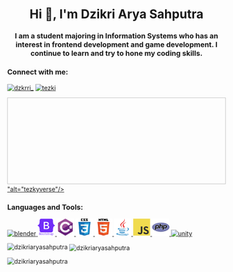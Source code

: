 <h1 align="center">Hi 👋, I'm Dzikri Arya Sahputra</h1>
<h3 align="center">I am a student majoring in Information Systems who has an interest in frontend development and game development. I continue to learn and try to hone my coding skills.</h3>


<h3 align="left">Connect with me:</h3>
<p align="left">
<a href="https://instagram.com/dzkrri_" target="blank"><img align="center" src="https://raw.githubusercontent.com/rahuldkjain/github-profile-readme-generator/master/src/images/icons/Social/instagram.svg" alt="dzkrri_" height="30" width="40" /></a>
<a href="https://www.youtube.com/@Tezkikun" target="blank"><img align="center" src="https://raw.githubusercontent.com/rahuldkjain/github-profile-readme-generator/master/src/images/icons/Social/youtube.svg" alt="tezki" height="30" width="40" /></a>
</p>
<a href="https://tezkyverse.itch.io/ target="blank"><img align"center"src="<svg xmlns="http://www.w3.org/2000/svg" viewBox="0 0 774.7776 198.92646" height="198.93" width="774.78"><path d="M253.95 174.12V70.95h34.81v103.17h-34.81zm17.614-111.56q-8.808 0-13.63-4.404-4.614-4.403-4.614-11.743 0-6.92 4.613-11.743 4.823-4.823 13.63-4.823 8.808 0 13.422 4.823 4.823 4.823 4.823 11.743 0 7.34-4.823 11.743-4.613 4.404-13.42 4.404zM340.7 176.22q-15.1 0-22.86-7.97-7.548-8.177-7.548-22.647v-48.86h-13.84V70.948h13.84V45.784h34.81V70.95h22.65v25.79H345.1v43.828q0 4.824 1.888 6.92 2.097 1.888 6.29 1.888 5.663 0 12.373-5.033l7.97 22.858q-6.08 4.2-13.84 6.71-7.76 2.31-19.08 2.31zm85.62 0q-23.907 0-37.747-13.63-13.63-13.632-13.63-39.635 0-18.873 7.758-31.665 7.97-13.21 19.93-17.825 12.58-4.823 23.28-4.823 13.42 0 22.44 5.452 9.02 5.243 13.21 11.534 4.41 6.29 6.29 9.856l-24.11 15.518q-3.35-6.92-7.34-10.905-3.98-3.984-9.64-3.984-7.97 0-12.58 6.29-4.61 6.292-4.61 19.084 0 13.84 5.45 20.34 5.45 6.502 15.52 6.502 7.97 0 13.21-2.94 5.45-2.94 10.278-7.55l11.115 26q-5.034 4.19-14.89 8.39-9.856 3.98-23.906 3.98zm50.65-2.1V34.04h35.02v42.57q4.403-3.146 10.694-5.452 6.29-2.517 15.1-2.517 18.453 0 27.47 10.49 9.227 10.49 9.227 29.57v65.43h-35.02v-61.24q0-8.8-3.35-12.79-3.35-4.19-8.81-4.19-4.61 0-8.6 2.1-3.98 2.1-6.71 4.41v71.72h-35.02zm124.4 2.1q-8.39 0-13.212-4.823-4.823-4.823-4.823-12.372 0-7.55 4.823-12.582 4.823-5.033 13.21-5.033 7.97 0 12.793 5.033 4.83 5.033 4.83 12.582 0 7.55-4.82 12.372-4.61 4.823-12.79 4.823zm25.75-2.1V70.95h34.81v103.17h-34.81zm17.61-111.54q-8.81 0-13.632-4.404-4.613-4.404-4.613-11.743 0-6.92 4.613-11.743 4.823-4.823 13.63-4.823 8.808 0 13.422 4.823 4.823 4.823 4.823 11.743 0 7.34-4.823 11.743-4.613 4.404-13.42 4.404zm78.67 113.64q-12.164 0-21.6-3.984-9.437-4.194-16.147-11.324-6.5-7.34-10.066-17.196-3.355-10.066-3.355-21.81 0-17.404 7.55-30.406 7.758-12.792 19.292-17.825 11.743-5.033 24.325-5.033 18.03 0 29.77 8.388 11.95 8.388 16.78 20.97 4.82 12.582 4.82 23.906 0 11.743-3.57 21.81-3.35 9.855-10.07 17.195-6.5 7.13-16.15 11.33-9.436 3.99-21.6 3.99zm0-26.842q8.807 0 12.79-7.34 3.985-7.55 3.985-20.13 0-11.954-4.194-19.084-4.19-7.13-12.58-7.13-8.18 0-12.37 7.13-4.19 7.13-4.19 19.083 0 12.582 3.99 20.13 4.2 7.34 12.58 7.34z"/><path color="#000" d="M28.832 1.228C19.188 6.954.186 28.785.004 34.51v9.478c0 12.014 11.23 22.572 21.424 22.572 12.24 0 22.44-10.146 22.442-22.187 0 12.04 9.85 22.187 22.093 22.187 12.242 0 21.776-10.146 21.776-22.187 0 12.04 10.47 22.187 22.71 22.187h.22c12.24 0 22.72-10.146 22.72-22.187 0 12.04 9.53 22.187 21.77 22.187s22.09-10.146 22.09-22.187c0 12.04 10.2 22.187 22.44 22.187 10.19 0 21.42-10.557 21.42-22.572V34.51c-.19-5.725-19.19-27.556-28.83-33.282-29.97-1.053-50.76-1.234-81.73-1.23C79.59 0 37.36.483 28.83 1.228zm58.753 59.674a25.26 25.26 0 0 1-4.308 5.546 25.588 25.588 0 0 1-17.94 7.32c-6.985 0-13.356-2.8-17.976-7.322-1.67-1.64-2.94-3.394-4.11-5.436v.004c-1.16 2.046-2.79 3.798-4.46 5.44a25.664 25.664 0 0 1-17.97 7.317c-.84 0-1.71-.23-2.42-.47-.98 10.25-1.4 20.04-1.544 27.19v.04c-.02 3.63-.035 6.61-.054 10.75.19 21.51-2.13 69.7 9.48 81.54 17.99 4.2 51.094 6.11 84.31 6.12h.003c33.214-.01 66.32-1.92 84.31-6.11 11.61-11.842 9.29-60.032 9.48-81.535-.017-4.14-.034-7.122-.053-10.75v-.04c-.15-7.142-.565-16.935-1.55-27.183-.71.24-1.587.473-2.43.473a25.68 25.68 0 0 1-17.975-7.316c-1.675-1.645-3.3-3.397-4.463-5.44l-.005-.007c-1.167 2.04-2.438 3.797-4.113 5.436-4.62 4.52-10.99 7.32-17.973 7.32s-13.32-2.8-17.94-7.32a25.428 25.428 0 0 1-4.31-5.546 25.185 25.185 0 0 1-4.266 5.546 25.673 25.673 0 0 1-17.98 7.32c-.244 0-.49-.01-.73-.02h-.008c-.243.01-.486.02-.73.02-6.986 0-13.357-2.8-17.978-7.32a25.16 25.16 0 0 1-4.27-5.544zM69.123 84.775l-.002.008h.02c7.31.016 13.81 0 21.85 8.783 6.34-.663 12.95-.996 19.58-.985h.01c6.63-.01 13.24.33 19.58.99 8.05-8.78 14.54-8.76 21.85-8.78h.02v-.01c3.46 0 17.27 0 26.9 27.04l10.348 37.1c7.665 27.6-2.453 28.28-15.073 28.3-18.72-.69-29.08-14.29-29.08-27.88-10.36 1.7-22.45 2.55-34.535 2.55h-.005c-12.086 0-24.172-.85-34.53-2.55 0 13.59-10.36 27.18-29.078 27.88-12.62-.02-22.74-.7-15.073-28.29l10.34-37.1c9.63-27.04 23.45-27.04 26.9-27.04zm41.44 21.25v.007c-.017.017-19.702 18.096-23.24 24.526l12.89-.516v11.24c0 .527 5.174.313 10.35.074h.007c5.177.24 10.35.453 10.35-.073v-11.24l12.89.514c-3.538-6.43-23.24-24.525-23.24-24.525v-.006l-.002.002z"/></svg>"alt="tezkyverse"/></a>

<h3 align="left">Languages and Tools:</h3>
<p align="left"> <a href="https://www.blender.org/" target="_blank" rel="noreferrer"> <img src="https://download.blender.org/branding/community/blender_community_badge_white.svg" alt="blender" width="40" height="40"/> </a> <a href="https://getbootstrap.com" target="_blank" rel="noreferrer"> <img src="https://raw.githubusercontent.com/devicons/devicon/master/icons/bootstrap/bootstrap-plain-wordmark.svg" alt="bootstrap" width="40" height="40"/> </a> <a href="https://www.w3schools.com/cs/" target="_blank" rel="noreferrer"> <img src="https://raw.githubusercontent.com/devicons/devicon/master/icons/csharp/csharp-original.svg" alt="csharp" width="40" height="40"/> </a> <a href="https://www.w3schools.com/css/" target="_blank" rel="noreferrer"> <img src="https://raw.githubusercontent.com/devicons/devicon/master/icons/css3/css3-original-wordmark.svg" alt="css3" width="40" height="40"/> </a> <a href="https://www.w3.org/html/" target="_blank" rel="noreferrer"> <img src="https://raw.githubusercontent.com/devicons/devicon/master/icons/html5/html5-original-wordmark.svg" alt="html5" width="40" height="40"/> </a> <a href="https://www.java.com" target="_blank" rel="noreferrer"> <img src="https://raw.githubusercontent.com/devicons/devicon/master/icons/java/java-original.svg" alt="java" width="40" height="40"/> </a> <a href="https://developer.mozilla.org/en-US/docs/Web/JavaScript" target="_blank" rel="noreferrer"> <img src="https://raw.githubusercontent.com/devicons/devicon/master/icons/javascript/javascript-original.svg" alt="javascript" width="40" height="40"/> </a> <a href="https://www.php.net" target="_blank" rel="noreferrer"> <img src="https://raw.githubusercontent.com/devicons/devicon/master/icons/php/php-original.svg" alt="php" width="40" height="40"/> </a> <a href="https://unity.com/" target="_blank" rel="noreferrer"> <img src="https://www.vectorlogo.zone/logos/unity3d/unity3d-icon.svg" alt="unity" width="40" height="40"/> </a> </p>

<p><img align="left" src="https://github-readme-stats.vercel.app/api/top-langs?username=dzikriaryasahputra&show_icons=true&locale=en&layout=compact" alt="dzikriaryasahputra" /></p>

<p>&nbsp;<img align="center" src="https://github-readme-stats.vercel.app/api?username=dzikriaryasahputra&show_icons=true&locale=en" alt="dzikriaryasahputra" /></p>
<p align="left"> <img src="https://komarev.com/ghpvc/?username=dzikriaryasahputra&label=Profile%20views&color=0e75b6&style=flat" alt="dzikriaryasahputra" /> </p>
